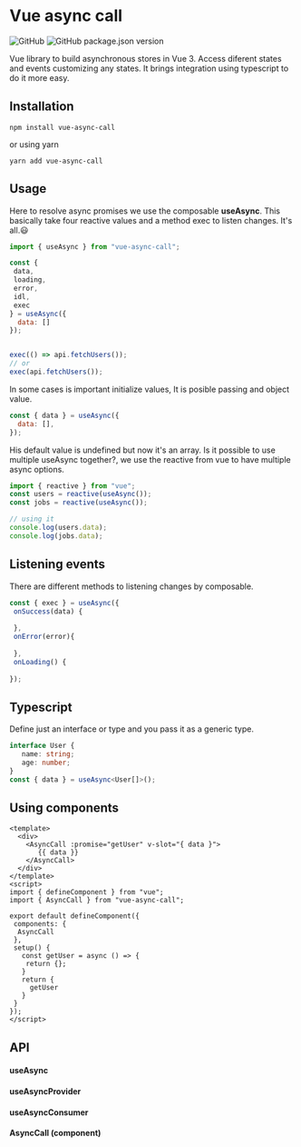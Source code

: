 # Vue async call

![GitHub](https://img.shields.io/github/license/jhony-24/vue-async-call)
![GitHub package.json version](https://img.shields.io/github/package-json/v/jhony-24/vue-async-call)

Vue library to build asynchronous stores in Vue 3. 
Access diferent states and events customizing any states.
It brings integration using typescript to do it more easy.

## Installation
```
npm install vue-async-call
```
or using yarn
```
yarn add vue-async-call
```

## Usage

Here to resolve async promises we use 
the composable **useAsync**. This basically take 
four reactive values and a method 
exec to listen changes. It's all.😃

```javascript
import { useAsync } from "vue-async-call";

const { 
 data, 
 loading, 
 error, 
 idl,
 exec 
} = useAsync({
  data: []
});


exec(() => api.fetchUsers());
// or
exec(api.fetchUsers());
```

In some cases is important initialize values, 
It is posible passing and object value.

```javascript
const { data } = useAsync({
  data: [],
});
```
His default value is undefined but now it's an array.
Is it possible to use multiple useAsync together?, 
we use the reactive from vue to have multiple async options.

````javascript
import { reactive } from "vue";
const users = reactive(useAsync());
const jobs = reactive(useAsync());

// using it
console.log(users.data);
console.log(jobs.data);
````

## Listening events
There are different methods to listening changes by composable.
```javascript
const { exec } = useAsync({
 onSuccess(data) {
  
 },
 onError(error){
 
 },
 onLoading() {
 
});
```

## Typescript
Define just an interface or type and you pass it 
as a generic type.

```typescript
interface User {
   name: string;
   age: number;
}
const { data } = useAsync<User[]>();
```

## Using components
```vue
<template>
  <div>
    <AsyncCall :promise="getUser" v-slot="{ data }">
       {{ data }}
    </AsyncCall>
  </div>
</template>
<script>
import { defineComponent } from "vue";
import { AsyncCall } from "vue-async-call";

export default defineComponent({
 components: {
  AsyncCall
 },
 setup() {
   const getUser = async () => {
    return {};
   }
   return {
     getUser
   }
 }
});
</script>
```

## API
#### useAsync

#### useAsyncProvider

#### useAsyncConsumer

#### AsyncCall (component)
